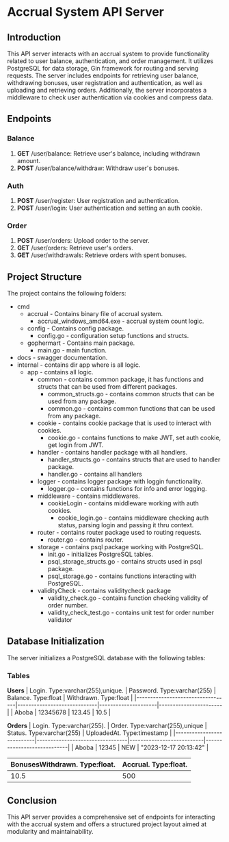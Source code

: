 # Accrual System API Server

## Introduction

This API server interacts with an accrual system to provide functionality related to user balance, authentication, and order management. It utilizes PostgreSQL for data storage, Gin framework for routing and serving requests. The server includes endpoints for retrieving user balance, withdrawing bonuses, user registration and authentication, as well as uploading and retrieving orders. Additionally, the server incorporates a middleware to check user authentication via cookies and compress data. 

## Endpoints
### Balance
1. **GET** /user/balance: Retrieve user's balance, including withdrawn amount.
2. **POST** /user/balance/withdraw: Withdraw user's bonuses.

### Auth
1. **POST** /user/register: User registration and authentication.
2. **POST** /user/login: User authentication and setting an auth cookie.

### Order
1. **POST** /user/orders: Upload order to the server.
2. **GET** /user/orders: Retrieve user's orders.
3. **GET** /user/withdrawals: Retrieve orders with spent bonuses.

## Project Structure
The project contains the following folders:
+ cmd
  + accrual - Contains binary file of accrual system.
    + accrual_windows_amd64.exe - accrual system count logic.
  + config - Contains config package.
    + config.go - configuration setup functions and structs.
  + gophermart - Contains main package.
    + main.go - main function.
+ docs - swagger documentation.
+ internal - contains dir app where is all logic.
  + app - contains all logic.
    + common - contains common package, it has functions and structs that can be used from different packages.
      + common_structs.go - contains common structs that can be used from any package.
      + common.go - contains common functions that can be used from any package.
    + cookie - contains cookie package that is used to interact with cookies.
      + cookie.go - contains functions to make JWT, set auth cookie, get login from JWT.
    + handler - contains handler package with all handlers.
      + handler_structs.go - contains structs that are used to handler package.
      + handler.go - contains all handlers
    + logger - contains logger package with loggin functionality.
      + logger.go - contains functions for info and error logging.
    + middleware - contains middlewares.
      + cookieLogin - contains middleware working with auth cookies.
        + cookie_login.go - contains middleware checking auth status, parsing login and passing it thru context.
    + router - contains router package used to routing requests.
        + router.go - contains router.
    + storage - contains psql package working with PostgreSQL.
        + init.go - initializes PostgreSQL tables.
        + psql_storage_structs.go - contains structs used in psql package.
        + psql_storage.go - contains functions interacting with PostgreSQL. 
    + validityCheck - contains validitycheck package
        + validity_check.go - contains function checking validity of order number.
        + validity_check_test.go - contains unit test for order number validator

## Database Initialization
The server initializes a PostgreSQL database with the following tables:
### Tables

**Users**
| Login. Type:varchar(255),unique. | Password. Type:varchar(255) | Balance. Type:float | Withdrawn. Type:float |
|----------------------------------|-----------------------------|---------------------|-----------------------|
| Aboba                            | 12345678                    | 123.45              | 10.5                  |

**Orders**
| Login. Type:varchar(255). | Order. Type:varchar(255),unique | Status. Type:varchar(255) | UploadedAt. Type:timestamp | 
|---------------------------|---------------------------------|---------------------------|----------------------------|
| Aboba                     | 12345                           | NEW                       | "2023-12-17 20:13:42"      |

BonusesWithdrawn. Type:float. | Accrual. Type:float. |
------------------------------|----------------------|
 10.5                         | 500                  |

## Conclusion
This API server provides a comprehensive set of endpoints for interacting with the accrual system and offers a structured project layout aimed at modularity and maintainability.

